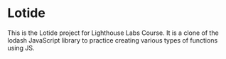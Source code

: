 # Lotide
This is the Lotide project for Lighthouse Labs Course. It is a clone of the lodash JavaScript library to practice creating various types of functions using JS.
